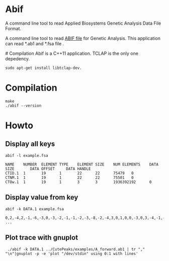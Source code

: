 # Abif
A command line tool to read Applied Biosystems Genetic Analysis Data File Format.

A command line tool to read [ABIF file](http://www6.appliedbiosystems.com/support/software_community/ABIF_File_Format.pdf) for Genetic Analysis. This application can read *.ab1 and *.fsa file . 

# Compilation 
Abif is a C++11 application.
TCLAP is the only one depedency.

    sudo apt-get install libtclap-dev.

# Compilation

    make
    ./abif --version

# Howto 
## Display all keys 

    abif -l example.fsa
    
    NAME    NUMBER  ELEMENT TYPE    ELEMENT SIZE    NUM ELEMENTS    DATA SIZE       DATA OFFSET     DATA HANDLE
    CTID.1  1       19      1       22      22      75479   0
    CTNM.1  1       19      1       22      22      75501   0
    CTOw.1  1       19      1       3       3       1936392192      0

  
## Display value from key

    abif -k DATA.1 example.fsa 
    
    0,2,-4,2,-1,-6,-3,0,-3,-2,-1,-1,-2,-3,-8,-2,-4,3,0,1,0,0,-3,0,3,-4,-1,-1,-4,-4,-2,-3,-2,1,-1,-2,-3,-5,0,0,0,-2,-4,-2,0,-2,-3,0,-8,-2,-1,-2,-6,-2,-4,2,-2,2,-6,0,-5,-4,-3,1,-6,0,-3,-3,-3,-4,-2,-5,-1,-5,-4,-2,-3,-1,-3,-6,-4,-5,-6,-3,-1,-3,-3,-1,-2,-4,-3,-1,-2,-3,-7,-5,0,-4,-3,-1,-4,-6,-5,-9,-6,-2,-3,-7,-3,-6,-9,-8,-3,-3,-4,-7,-3,-8,-3,-7,-1,-4,-6,-4,-5,0,-4,-2,0,-3,-1,-3,-9,-3,-4,-2,-7,-8,-4,-5,-3,-7,1,-5,0,-4,-9,-6,-9,0,-6,-4,-6,-4,-9,-8,-6,-9,-6,-4,-5,0,-3,-4,-5,-7,-4,0,-6,-2,-3,-6,-4,-4,-6,-3,-6,-6,-4,-3,-2,-8,-5,-7,-5,-5,-4,-4,-2,-8,-10,-3,-2,-2,-4,-5,-3,-6,-8,-3,-9,-5,-7,-6,-10,-8,-8,-4,-4,-2,-5,-5,-4,-10,-1,-8,-6,-7,-6,-4,-3,-4,-8,-1,-4,-4,-4,-5,-3,-4,-6,-3,0,-6,-5,-4,-5,-6,-4,-1,-6,-5,-4,-9,-3,-4,-5,-5,-4,-4,-3,-7 ...
    
## Plot trace with gnuplot 

     ./abif -k DATA.1 ../CutePeaks/examples/A_forward.ab1 | tr "," "\n"|gnuplot -p -e 'plot "/dev/stdin" using 0:1 with lines'








